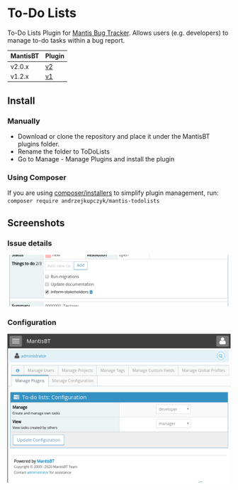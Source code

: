 # To-Do Lists

To-Do Lists Plugin for [Mantis Bug Tracker](https://www.mantisbt.org/). 
Allows users (e.g. developers) to manage to-do tasks within a bug report.

MantisBT | Plugin
---------|-------------------------------------------------------------------------------
v2.0.x   | [v2](https://github.com/andrzejkupczyk/mantisbt-todolists/releases/latest)
v1.2.x   | [v1](https://github.com/andrzejkupczyk/mantisbt-todolists/releases/tag/v1.2.2)

## Install

### Manually

- Download or clone the repository and place it under the MantisBT plugins folder.
- Rename the folder to ToDoLists
- Go to Manage - Manage Plugins and install the plugin

### Using Composer
If you are using [composer/installers](https://github.com/composer/installers) to simplify plugin management, run:   
`composer require andrzejkupczyk/mantis-todolists`

## Screenshots

### Issue details
![Issue Details](files/screenshot_issue.png "Issue Details")

### Configuration
![Plugin Configuration](files/screenshot_config.png "Plug Configuration")
